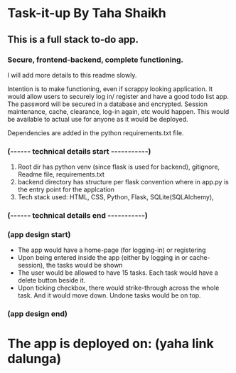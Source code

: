 # Task-it-up By Taha Shaikh 
## This is a full stack to-do app. 
### Secure, frontend-backend, complete functioning. 

I will add more details to this readme slowly. 

Intention is to make functioning, even if scrappy looking application. 
It would allow users to securely log in/ register and have a good todo list app.
The password will be secured in a database and encrypted.
Session maintenance, cache, clearance, log-in again, etc would happen. 
This would be available to actual use for anyone as it would be deployed.

Dependencies are added in the python requirements.txt file.
### (------ technical details start -----------)
1. Root dir has python venv (since flask is used for backend), gitignore, Readme file, requirements.txt 
2. backend directory has structure per flask convention where in app.py is the entry point for the applcation
3. Tech stack used: HTML, CSS, Python, Flask, SQLite(SQLAlchemy), 
### (------ technical details end -----------)
### (app design start)
- The app would have a home-page (for logging-in) or registering
- Upon being entered inside the app (either by logging in or cache-session), the tasks would be shown 
- The user would be allowed to have 15 tasks. Each task would have a delete button beside it.
- Upon ticking checkbox, there would strike-through across the whole task. And it would move down. Undone tasks would be on top.
### (app design end)
# The app is deployed on: (yaha link dalunga)